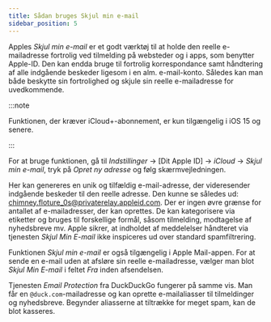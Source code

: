 ```yaml
---
title: Sådan bruges Skjul min e-mail
sidebar_position: 5
---
```


Apples *Skjul min e-mail* er et godt værktøj til at holde den reelle e-mailadresse fortrolig ved tilmelding på websteder og i apps, som benytter Apple-ID. Den kan endda bruge til fortrolig korrespondance samt håndtering af alle indgående beskeder ligesom i en alm. e-mail-konto. Således kan man både beskytte sin fortrolighed og skjule sin reelle e-mailadresse for uvedkommende.

:::note

Funktionen, der kræver iCloud+-abonnement, er kun tilgængelig i iOS 15 og senere.

:::

For at bruge funktionen, gå til *Indstillinger* → [Dit Apple ID] → *iCloud* → *Skjul min e-mail*, tryk på *Opret ny adresse* og følg skærmvejledningen.

Her kan genereres en unik og tilfældig e-mail-adresse, der videresender indgående beskeder til den reelle adresse. Den kunne se således ud: chimney.floture_0s@privaterelay.appleid.com. Der er ingen øvre grænse for antallet af e-mailadresser, der kan oprettes. De kan kategorisere via etiketter og bruges til forskellige formål, såsom tilmelding, modtagelse af nyhedsbreve mv. Apple sikrer, at indholdet af meddelelser håndteret via tjenesten *Skjul Min E-mail* ikke inspiceres ud over standard spamfiltrering.

Funktionen *Skjul min e-mail* er også tilgængelig i Apple Mail-appen. For at sende en e-mail uden at afsløre sin reelle e-mailadresse, vælger man blot *Skjul Min E-mail* i feltet *Fra* inden afsendelsen.

Tjenesten *Email Protection* fra DuckDuckGo fungerer på samme vis. Man får en `@duck.com`-mailadresse og kan oprette e-mailaliasser til tilmeldinger og nyhedsbreve. Begynder aliasserne at tiltrække for meget spam, kan de blot kasseres.
